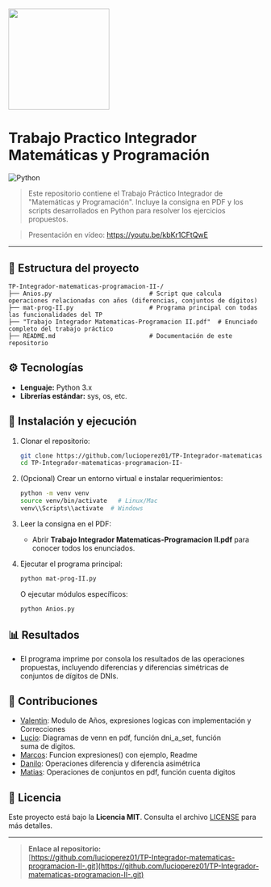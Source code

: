 # <img src="https://bignews.ar/wp-content/uploads/2023/05/utn-nacional.jpg" width="200"></h2>
#  Trabajo Practico Integrador Matemáticas y Programación 

![Python](https://img.shields.io/badge/Code-Python-informational?style=flat&logo=python&color=3776AB)


>  Este repositorio contiene el Trabajo Práctico Integrador de "Matemáticas y Programación". 
Incluye la consigna en PDF y los scripts desarrollados en Python para resolver los ejercicios propuestos.

> Presentación en vídeo: https://youtu.be/kbKr1CFtQwE
---

## 📁 Estructura del proyecto

```plaintext
TP-Integrador-matematicas-programacion-II-/
├── Anios.py                           # Script que calcula operaciones relacionadas con años (diferencias, conjuntos de dígitos)
├── mat-prog-II.py                     # Programa principal con todas las funcionalidades del TP
├── "Trabajo Integrador Matematicas-Programacion II.pdf"  # Enunciado completo del trabajo práctico
├── README.md                          # Documentación de este repositorio

```

## ⚙️ Tecnologías

- **Lenguaje:** Python 3.x
- **Librerías estándar:** sys, os, etc.

## 🚀 Instalación y ejecución

1. Clonar el repositorio:

   ````bash
   git clone https://github.com/lucioperez01/TP-Integrador-matematicas-programacion-II-.git
   cd TP-Integrador-matematicas-programacion-II-
   ````

2. (Opcional) Crear un entorno virtual e instalar requerimientos:

   ````bash
   python -m venv venv
   source venv/bin/activate   # Linux/Mac
   venv\\Scripts\\activate  # Windows
   ````

3. Leer la consigna en el PDF:

   - Abrir **Trabajo Integrador Matematicas-Programacion II.pdf** para conocer todos los enunciados.

4. Ejecutar el programa principal:

   ````bash
   python mat-prog-II.py
   ````

   O ejecutar módulos específicos:

   ````bash
   python Anios.py
   ````

## 📊 Resultados

- El programa imprime por consola los resultados de las operaciones propuestas, incluyendo diferencias y diferencias simétricas de conjuntos de dígitos de DNIs.

## 🤝 Contribuciones

-  ⁠[Valentin](https://github.com/i4nkvrtjs): Modulo de Años, expresiones logicas con implementación y Correcciones
-  ⁠[Lucio](https://github.com/lucioperez01): Diagramas de venn en pdf, función dni_a_set, función suma de digitos.
-  [⁠Marcos](https://github.com/sedado22): Funcion expresiones() con ejemplo, Readme
-  ⁠[Danilo](https://github.com/Danilop23): Operaciones diferencia y diferencia asimétrica
-  [⁠Matias](https://github.com/matiasplm): Operaciones de conjuntos en pdf, función cuenta digitos

## 📄 Licencia

Este proyecto está bajo la **Licencia MIT**. Consulta el archivo [LICENSE](LICENSE) para más detalles.

---

> **Enlace al repositorio:**\
> [https://github.com/lucioperez01/TP-Integrador-matematicas-programacion-II-.git](https://github.com/lucioperez01/TP-Integrador-matematicas-programacion-II-.git)
